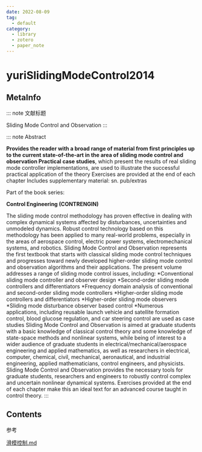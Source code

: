 ```yaml
---
date: 2022-08-09
tag:
  - default
category:
  - library
  - zotero
  - paper_note
---
```



# yuriSlidingModeControl2014

## MetaInfo

::: note 文献标题

 Sliding Mode Control and Observation
:::

::: note Abstract

**Provides the reader with a broad range of material from first principles up to the current state-of-the-art in the area of sliding mode control and observation Practical case studies**, which present the results of real sliding mode controller implementations, are used to illustrate the successful practical application of the theory Exercises are provided at the end of each chapter Includes supplementary material: sn. pub/extras 

Part of the book series: 

**Control Engineering (CONTRENGIN)** 

The sliding mode control methodology has proven effective in dealing with complex dynamical systems affected by disturbances, uncertainties and unmodeled dynamics. Robust control technology based on this methodology has been applied to many real-world problems, especially in the areas of aerospace control, electric power systems, electromechanical systems, and robotics. Sliding Mode Control and Observation represents the first textbook that starts with classical sliding mode control techniques and progresses toward newly developed higher-order sliding mode control and observation algorithms and their applications. The present volume addresses a range of sliding mode control issues, including: *Conventional sliding mode controller and observer design *Second-order sliding mode controllers and differentiators *Frequency domain analysis of conventional and second-order sliding mode controllers *Higher-order sliding mode controllers and differentiators *Higher-order sliding mode observers *Sliding mode disturbance observer based control *Numerous applications, including reusable launch vehicle and satellite formation control, blood glucose regulation, and car steering control are used as case studies Sliding Mode Control and Observation is aimed at graduate students with a basic knowledge of classical control theory and some knowledge of state-space methods and nonlinear systems, while being of interest to a wider audience of graduate students in electrical/mechanical/aerospace engineering and applied mathematics, as well as researchers in electrical, computer, chemical, civil, mechanical, aeronautical, and industrial engineering, applied mathematicians, control engineers, and physicists. Sliding Mode Control and Observation provides the necessary tools for graduate students, researchers and engineers to robustly control complex and uncertain nonlinear dynamical systems. Exercises provided at the end of each chapter make this an ideal text for an advanced course taught in control theory.
:::


## Contents

参考

[滑模控制.md](control\非线性控制\滑模控制\滑模控制.md)
